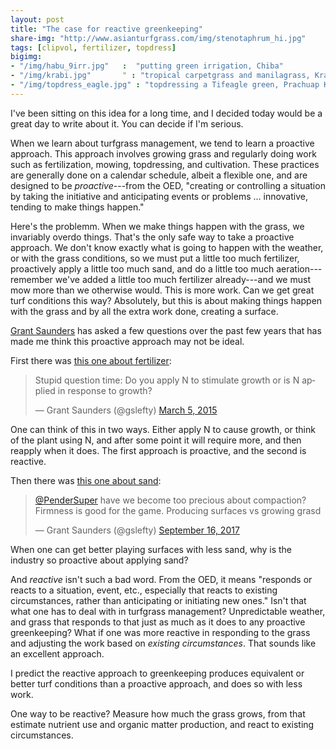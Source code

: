 ```yaml
---
layout: post
title: "The case for reactive greenkeeping"
share-img: "http://www.asianturfgrass.com/img/stenotaphrum_hi.jpg"
tags: [clipvol, fertilizer, topdress]
bigimg:
- "/img/habu_9irr.jpg"   :  "putting green irrigation, Chiba"
- "/img/krabi.jpg"       " : "tropical carpetgrass and manilagrass, Krabi"
- "/img/topdress_eagle.jpg" : "topdressing a Tifeagle green, Prachuap Khiri Khan"
---
```


I've been sitting on this idea for a long time, and I decided today would be a great day to write about it. You can decide if I'm serious.

When we learn about turfgrass management, we tend to learn a proactive approach. This approach involves growing grass and regularly doing work such as fertilization, mowing, topdressing, and cultivation. These practices are generally done on a calendar schedule, albeit a flexible one, and are designed to be *proactive*---from the OED, "creating or controlling a situation by taking the initiative and anticipating events or problems ... innovative, tending to make things happen."

Here's the problemm. When we make things happen with the grass, we invariably overdo things. That's the only safe way to take a proactive approach. We don't know exactly what is going to happen with the weather, or with the grass conditions, so we must put a little too much fertilizer, proactively apply a little too much sand, and do a little too much aeration---remember we've added a little too much fertilizer already---and we must mow more than we otherwise would. This is more work. Can we get great turf conditions this way? Absolutely, but this is about making things happen with the grass and by all the extra work done, creating a surface.

[Grant Saunders](https://twitter.com/gslefty) has asked a few questions over the past few years that has made me think this proactive approach may not be ideal. 

First there was [this one about fertilizer](https://twitter.com/gslefty/status/573364242662883329):

<blockquote class="twitter-tweet" data-lang="en"><p lang="en" dir="ltr">Stupid question time: Do you apply N to stimulate growth or is N applied in response to growth?</p>&mdash; Grant Saunders (@gslefty) <a href="https://twitter.com/gslefty/status/573364242662883329?ref_src=twsrc%5Etfw">March 5, 2015</a></blockquote>
<script async src="https://platform.twitter.com/widgets.js" charset="utf-8"></script>

One can think of this in two ways. Either apply N to cause growth, or think of the plant using N, and after some point it will require more, and then reapply when it does. The first approach is proactive, and the second is reactive.

Then there was [this one about sand](https://twitter.com/gslefty/status/908912111098634240):

<blockquote class="twitter-tweet" data-lang="en"><p lang="en" dir="ltr"><a href="https://twitter.com/PenderSuper?ref_src=twsrc%5Etfw">@PenderSuper</a> have we become too precious about compaction? Firmness is good for the game. Producing surfaces vs growing grasd</p>&mdash; Grant Saunders (@gslefty) <a href="https://twitter.com/gslefty/status/908912111098634240?ref_src=twsrc%5Etfw">September 16, 2017</a></blockquote>
<script async src="https://platform.twitter.com/widgets.js" charset="utf-8"></script>

When one can get better playing surfaces with less sand, why is the industry so proactive about applying sand? 

And *reactive* isn't such a bad word. From the OED, it means "responds or reacts to a situation, event, etc., especially that reacts to existing circumstances, rather than anticipating or initiating new ones." Isn't that what one has to deal with in turfgrass management? Unpredictable weather, and grass that responds to that just as much as it does to any proactive greenkeeping? What if one was more reactive in responding to the grass and adjusting the work based on *existing circumstances*. That sounds like an excellent approach.

I predict the reactive approach to greenkeeping produces equivalent or better turf conditions than a proactive approach, and does so with less work.

One way to be reactive? Measure how much the grass grows, from that estimate nutrient use and organic matter production, and react to existing circumstances.



